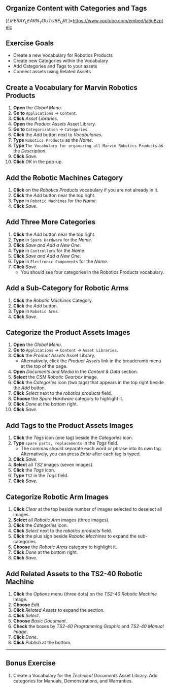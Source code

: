 ## Organize Content with Categories and Tags 

[$LIFERAY_LEARN_YOUTUBE_URL$]=https://www.youtube.com/embed/ja5uBzptelc

## Exercise Goals 

* Create a new Vocabulary for Robotics Products 
* Create new Categories within the Vocabulary 
* Add Categories and Tags to your assets 
* Connect assets using Related Assets 

## Create a Vocabulary for Marvin Robotics Products 
1. **Open** the _Global Menu_. 
2. **Go to** `Applications` &rarr; `Content`. 
3. **Click** _Asset Libraries_. 
4. **Open** the _Product Assets_ Asset Library. 
5. **Go to** `Categorization` &rarr; `Categories`. 
6. **Click** the _Add_ button next to _Vocabularies_. 
7. **Type** `Robotics Products` as the _Name_. 
8. **Type** `The Vocabulary for organizing all Marvin Robotics Products` as the _Description_. 
9. **Click** _Save_. 
10. **Click** _OK_ in the pop-up. 

## Add the Robotic Machines Category 
1. **Click** on the _Robotics Products_ vocabulary if you are not already in it. 
2. **Click** the _Add_ button near the top right. 
3. **Type** in `Robotic Machines` for the _Name_. 
4. **Click** _Save_. 

## Add Three More Categories 
1. **Click** the _Add_ button near the top right. 
2. **Type** in `Spare Hardware` for the _Name_. 
3. **Click** _Save and Add a New One_. 
4. **Type** in `Controllers` for the _Name_. 
5. **Click** _Save and Add a New One_. 
6. **Type** in `Electronic Components` for the _Name_. 
7. **Click** _Save_. 
	- You should see four categories in the Robotics Products vocabulary. 

## Add a Sub-Category for Robotic Arms 
1. **Click** the _Robotic Machines_ Category. 
2. **Click** the _Add_ button. 
3. **Type** in `Robotic Arms`. 
4. **Click** _Save_. 

## Categorize the Product Assets Images 
1. **Open** the _Global Menu_. 
2. **Go to** `Applications` &rarr; `Content` &rarr; `Asset Libraries`. 
3. **Click** the _Product Assets_ Asset Library. 
	- Alternatively, click the _Product Assets_ link in the breadcrumb menu at the top of the page. 
4. **Open** _Documents and Media_ in the _Content & Data_ section. 
5. **Select** the _CSM Robotic Gearbox_ image. 
6. **Click** the _Categories_ icon (two tags) that appears in the top right beside the _Add_ button. 
7. **Click** _Select_ next to the _robotics products_ field. 
8. **Choose** the _Spare Hardware_ category to highlight it. 
9. **Click** _Done_ at the bottom right. 
10. **Click** _Save_. 

## Add Tags to the Product Assets Images 
1. **Click** the _Tags_ icon (one tag) beside the _Categories_ icon. 
2. **Type** `spare parts, replacements` in the _Tags_ field. 
	- The commas should separate each word or phrase into its own tag. Alternatively, you can press _Enter_ after each tag is typed. 
3. **Click** _Save._ 
4. **Select** all _TS2_ images (seven images). 
5. **Click** the _Tags_ icon. 
6. **Type** `TS2` in the _Tags_ field. 
7. **Click** _Save_. 

## Categorize Robotic Arm Images 
1. **Click** _Clear_ at the top beside number of images selected to deselect all images. 
2. **Select** all _Robotic Arm_ images (three images). 
3. **Click** the _Categories_ icon. 
4. **Click** _Select_ next to the _robotics products_ field. 
5. **Click** the plus sign beside _Robotic Machines_ to expand the sub-categories. 
6. **Choose** the _Robotic Arms_ category to highlight it. 
7. **Click** _Done_ at the bottom right. 
8. **Click** _Save_. 

## Add Related Assets to the TS2-40 Robotic Machine 
1. **Click** the _Options_ menu (three dots) on the _TS2-40 Robotic Machine_ image. 
2. **Choose** _Edit_. 
3. **Click** _Related Assets_ to expand the section. 
4. **Click** _Select_. 
5. **Choose** _Basic Document_. 
6. **Check** the boxes by _TS2-40 Programming Graphic_ and _TS2-40 Manual Image_. 
7. **Click** _Done_. 
8. **Click** _Publish_ at the bottom. 

---

## Bonus Exercise 
1. Create a Vocabulary for the _Technical Documents_ Asset Library. Add categories for Manuals, Demonstrations, and Warranties. 